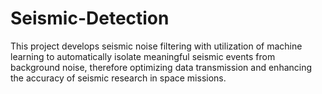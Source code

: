 # Seismic-Detection
This project develops seismic noise filtering with utilization of machine learning to automatically isolate meaningful seismic events from background noise, therefore optimizing data transmission and enhancing the accuracy of seismic research in space missions.

